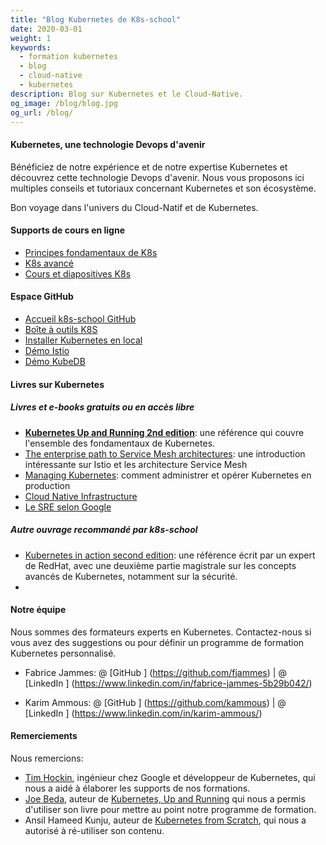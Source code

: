 ```yaml
---
title: "Blog Kubernetes de K8s-school"
date: 2020-03-01
weight: 1
keywords:
  - formation kubernetes
  - blog
  - cloud-native
  - kubernetes
description: Blog sur Kubernetes et le Cloud-Native.
og_image: /blog/blog.jpg
og_url: /blog/
---
```


#### Kubernetes, une technologie Devops d'avenir

Bénéficiez de notre expérience et de notre expertise Kubernetes et  découvrez cette technologie Devops d'avenir. Nous vous proposons ici multiples conseils et tutoriaux concernant Kubernetes et son écosystème.

Bon voyage dans l'univers du Cloud-Natif et de Kubernetes. <i class = "fas fa-heart"> </i>

#### Supports de cours en ligne

- [Principes fondamentaux de K8s](https://github.com/k8s-school/k8s-school)
- [K8s avancé](https://github.com/k8s-school/k8s-advanced)
- [Cours et diapositives K8s](https://k8s-school.fr/pdf)

#### Espace GitHub

- [Accueil k8s-school GitHub](https://github.com/k8s-school)
- [Boîte à outils K8S](https://github.com/k8s-school/k8s-toolbox)
- [Installer Kubernetes en local](https://github.com/k8s-school/kind-helper)
- [Démo Istio](https://github.com/k8s-school/istio-example)
- [Démo KubeDB](https://github.com/k8s-school/kubedb-example)

#### Livres sur Kubernetes

##### Livres et e-books gratuits ou en accès libre

- [**Kubernetes Up and Running 2nd edition**](http://eddiejackson.net/azure/Kubernetes_book.pdf): une référence qui couvre l'ensemble des fondamentaux de Kubernetes.
- [The enterprise path to Service Mesh architectures](https://www.nginx.com/resources/library/the-enterprise-path-to-service-mesh-architectures/): une introduction intéressante sur Istio et les architecture Service Mesh
- [Managing Kubernetes](https://pages.cloud.vmware.com/managing-kubernetes-ebook): comment administrer et opérer Kubernetes en production
- [Cloud Native Infrastructure](https://pages.cloud.vmware.com/cloud-native-infrastructure-ebook)
- [Le SRE selon Google](https://landing.google.com/sre/books/)
<!-- - https://thenewstack.io/ebooks/kubernetes/state-of-kubernetes-ecosystem/
- https://thenewstack.io/ebooks/kubernetes/kubernetes-deployment-and-security-patterns/
- https://www.nginx.com/resources/library/cloud-native-devops-with-kubernetes/

- https://www.nginx.com/resources/library/monolith-to-microservices/
- https://www.openshift.com/resources/ebooks/kubernetes-ebook
- https://www.packtpub.com/free-ebooks/virtualization-and-cloud/kubernetes-cookbook-second-edition/9781788837606 -->

##### Autre ouvrage recommandé par k8s-school

- [Kubernetes in action second edition](https://www.manning.com/books/kubernetes-in-action-second-edition): une référence écrit par un expert de RedHat, avec une deuxième partie magistrale sur les concepts avancés de Kubernetes, notamment sur la sécurité.
- 

#### Notre équipe

Nous sommes des formateurs experts en Kubernetes.
Contactez-nous si vous avez des suggestions ou pour définir un programme de formation Kubernetes personnalisé.

- Fabrice Jammes: @ [GitHub <i class = 'fab fa-github'> </i>] (https://github.com/fjammes) | @ [LinkedIn <i class = 'fab fa-fw fa-linkedin'> </i>] (https://www.linkedin.com/in/fabrice-jammes-5b29b042/)

- Karim Ammous: @ [GitHub <i class = 'fab fa-github'> </i>] (https://github.com/kammous) | @ [LinkedIn <i class = 'fab fa-fw fa-linkedin'> </i>] (https://www.linkedin.com/in/karim-ammous/)

#### Remerciements

Nous remercions:

- [Tim Hockin](http://www.hockin.org/~thockin/), ingénieur chez Google et développeur de Kubernetes, qui nous a aidé à élaborer les supports de nos formations.
- [Joe Beda](https://www.linkedin.com/in/jbeda/), auteur de [Kubernetes, Up and Running](http://shop.oreilly.com/product/0636920223788.do) qui nous a permis d'utiliser son livre pour mettre au point notre programme de formation.
- Ansil Hameed Kunju, auteur de [Kubernetes from Scratch](https://ansilh.com), qui nous a autorisé à ré-utiliser son contenu.

